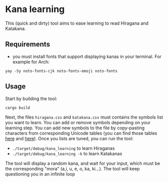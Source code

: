 # Kana learning

This (quick and dirty) tool aims to ease learning to read Hiragana and Katakana.

## Requirements

* you must install fonts that support displaying kanas in your terminal. For example for Arch:

```yay -Sy noto-fonts-cjk noto-fonts-emoji noto-fonts```

## Usage

Start by building the tool:

`cargo build`

Next, the files `hiragana.csv` and `katakana.csv` must contains the symbols list you want to learn. You can add or remove symbols depending on your learning step.
You can add new symbols to the file by copy-pasting characters from corresponding Unicode tables (you can find those tables [here](https://en.wikipedia.org/wiki/Hiragana_(Unicode_block)) and [here](https://en.wikipedia.org/wiki/Katakana_(Unicode_block))).
Once you lists are tuned, you can run the tool:

- `./target/debug/kana_learning` to learn Hiraganas
- `./target/debug/kana_learning -k` to learn Katakanas

The tool will display a random kana, and wait for your input, which must be the corresponding "mora" (a,i, u, e, o, ka, ki...). The tool will keep questioning you in an infinite loop
